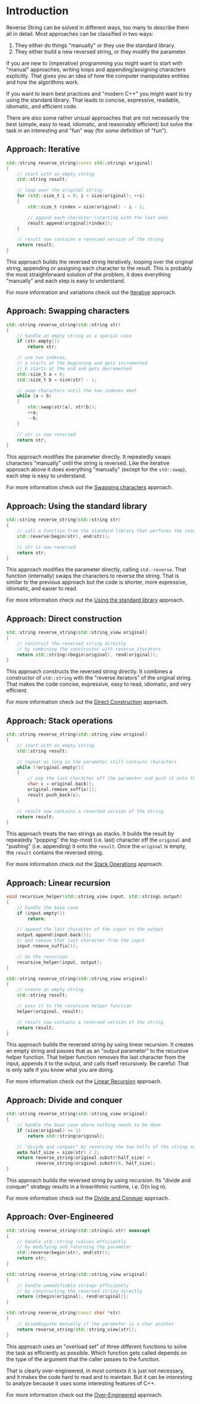 # Introduction

Reverse String can be solved in different ways, too many to describe them all in detail.
Most approaches can be classified in two ways:

1. They either do things "manually" or they use the standard library.
2. They either build a new reversed string, or they modify the parameter.

If you are new to (imperative) programming you might want to start with "manual" approaches, writing loops and appending/assigning characters explicitly.
That gives you an idea of how the computer manipulates entities and how the algorithms work.

If you want to learn best practices and "modern C++" you might want to try using the standard library.
That leads to concise, expressive, readable, idiomatic, and efficient code.

There are also some rather unsual approaches that are not necessarily the best (simple, easy to read, idiomatic, and reasonably efficient) but solve the task in an interesting and "fun" way (for *some* definition of "fun").


## Approach: Iterative

```cpp
std::string reverse_string(const std::string& original)
{
    // start with an empty string
    std::string result;

    // loop over the original string
    for (std::size_t i = 0; i < size(original); ++i)
    {
        std::size_t rindex = size(original) - i - 1;

        // append each character (starting with the last one)
        result.append(original[rindex]);
    }

    // result now contains a reversed version of the string
    return result;
}
```

This approach builds the reversed string iteratively, looping over the original string, appending or assigning each character to the result.
This is probably the most straighforward solution of the problem, it does everything "manually" and each step is easy to understand.

For more information and variations check out the [Iterative][approach-iterative] approach.


## Approach: Swapping characters

```cpp
std::string reverse_string(std::string str)
{
    // handle an empty string as a special case
    if (str.empty())
        return str;

    // use two indexes,
    // a starts at the beginning and gets incremented
    // b starts at the end and gets decremented
    std::size_t a = 0;
    std::size_t b = size(str) - 1;

    // swap characters until the two indexes meet
    while (a < b)
    {
        std::swap(str[a], str[b]);
        ++a;
        --b;
    }

    // str is now reversed
    return str;
}
```

This approach modifies the parameter directly.
It repeatedly swaps characters "manually" until the string is reversed.
Like the iterative approach above it does everything "manually" (except for the `std::swap`), each step is easy to understand.

For more information check out the [Swapping characters][approach-swapping-characters] approach.


## Approach: Using the standard library

```cpp
std::string reverse_string(std::string str)
{
    // call a function from the standard library that performs the reversal
    std::reverse(begin(str), end(str));

    // str is now reversed
    return str;
}
```

This approach modifies the parameter directly, calling `std::reverse`.
That function (internally) swaps the characters to reverse the string.
That is similar to the previous approach but the code is shorter, more expressive, idiomatic, and easier to read.

For more information check out the [Using the standard library][approach-using-the-standard-lib] approach.


## Approach: Direct construction

```cpp
std::string reverse_string(std::string_view original)
{
    // construct the reversed string directly
    // by combining the constructor with reverse iterators
    return std::string(rbegin(original), rend(original));
}
```

This approach constructs the reversed string directly.
It combines a constructor of `std::string` with the "reverse iterators" of the original string.
That makes the code concise, expressive, easy to read, idiomatic, and very efficient.

For more information check out the [Direct Construction][approach-direct-construction] approach.


## Approach: Stack operations

```cpp
std::string reverse_string(std::string_view original)
{
    // start with an empty string
    std::string result;

    // repeat as long as the parameter still contains characters
    while (!original.empty())
    {
        // pop the last character off the parameter and push it onto the result
        char c = original.back();
        original.remove_suffix(1);
        result.push_back(c);
    }

    // result now contains a reversed version of the string
    return result;
}
```

This approach treats the two strings as stacks.
It builds the result by repeatedly "popping" the top-most (i.e. last) character off the `original` and "pushing" (i.e. appending) it onto the `result`.
Once the `original` is empty, the `result` contains the reversed string.

For more information check out the [Stack Operations][approach-stack-operations] approach.


## Approach: Linear recursion

```cpp
void recursive_helper(std::string_view input, std::string& output)
{
    // handle the base case
    if (input.empty())
        return;

    // append the last character of the input to the output
    output.append(input.back());
    // and remove that last character from the input
    input.remove_suffix(1);

    // do the recursion
    recursive_helper(input, output);
}

std::string reverse_string(std::string_view original)
{
    // create an empty string
    std::string result;

    // pass it to the recursive helper function
    helper(original, result);

    // result now contains a reversed version of the string
    return result;
}
```

This approach builds the reversed string by using linear recursion.
It creates an empty string and passes that as an "output parameter" to the recursive helper function.
That helper function removes the last character from the input, appends it to the output, and calls itself recursively.
Be careful: That is only safe if you know what you are doing.

For more information check out the [Linear Recursion][approach-linear-recursion] approach.


## Approach: Divide and conquer

```cpp
std::string reverse_string(std::string_view original)
{
    // handle the base case where nothing needs to be done
    if (size(original) <= 1)
        return std::string{original};

    // "divide and conquer" by reversing the two halfs of the string separately
    auto half_size = size(str) / 2;
    return reverse_string(original.substr(half_size) +
           reverse_string(original.substr(0, half_size);
}
```

This approach builds the reversed string by using recursion.
Its "divide and conquer" strategy results in a linearithmic runtime, i.e. O(n log n).

For more information check out the [Divide and Conquer][approach-divide-and-conquer] approach.


## Approach: Over-Engineered

```cpp
std::string reverse_string(std::string&& str) noexcept
{
    // handle std::string rvalues efficiently
    // by modifying and returning the parameter
    std::reverse(begin(str), end(str));
    return str;
}

std::string reverse_string(std::string_view original)
{
    // handle unmodifiable strings efficiently
    // by constructing the reversed string directly
    return {rbegin(original), rend(original)};
}

std::string reverse_string(const char *str)
{
    // disambiguate manually if the parameter is a char pointer
    return reverse_string(std::string_view{str});
}
```

This approach uses an "overload set" of three different functions to solve the task as efficiently as possible.
Which function gets called depends on the type of the argument that the caller passes to the function.

That is clearly over-engineered, in most contexts it is just not necessary, and it makes the code hard to read and to maintain.
But it can be interesting to analyze because it uses some interesting features of C++.

For more information check out the [Over-Engineered][approach-over-engineered] approach.


[approach-iterative]: https://exercism.org/tracks/cpp/exercises/reverse-string/approaches/iterative
[approach-swapping-characters]: https://exercism.org/tracks/cpp/exercises/reverse-string/approaches/swapping-characters
[approach-using-the-standard-lib]: https://exercism.org/tracks/cpp/exercises/reverse-string/approaches/using-the-standard-lib
[approach-direct-construction]: https://exercism.org/tracks/cpp/exercises/reverse-string/approaches/direct-construction
[approach-stack-operations]: https://exercism.org/tracks/cpp/exercises/reverse-string/approaches/stack-operations
[approach-linear-recursion]: https://exercism.org/tracks/cpp/exercises/reverse-string/approaches/linear-recursion
[approach-divide-and-conquer]: https://exercism.org/tracks/cpp/exercises/reverse-string/approaches/divide-and-conquer
[approach-over-engineered]: https://exercism.org/tracks/cpp/exercises/reverse-string/approaches/over-engineered
